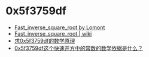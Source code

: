 # 0x5f3759df 

- [Fast_inverse_square_root by Lomont](http://www.matrix67.com/data/InvSqrt.pdf)
- [Fast_inverse_square_root | wiki](https://en.wikipedia.org/wiki/Fast_inverse_square_root)
- [求0x5f3759df的数学原理](http://www.guokr.com/post/90718/?page=2)
- [0x5f3759df这个快速开方中的常数的数学依据是什么？](https://www.zhihu.com/question/26287650)
